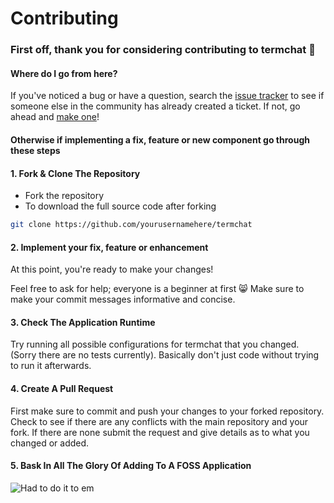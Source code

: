 # Contributing

### First off, thank you for considering contributing to termchat :tada:

#### Where do I go from here?

If you've noticed a bug or have a question, search the <a href="https://github.com/alexanderepstein/termchat/issues">issue tracker</a> to see if someone else in the community has already created a ticket. If not, go ahead and <a href="https://github.com/alexanderepstein/termchat/issues/new">make one</a>!

#### Otherwise if implementing a fix, feature or new component go through these steps

#### 1. Fork & Clone The Repository
* Fork the repository
* To download the full source code after forking
```bash
git clone https://github.com/yourusernamehere/termchat
```

#### 2. Implement your fix, feature or enhancement

At this point, you're ready to make your changes!

Feel free to ask for help; everyone is a beginner at first :smile_cat:
Make sure to make your commit messages informative and concise.


#### 3. Check The Application Runtime

Try running all possible configurations for termchat that you changed. (Sorry there are no tests currently).
Basically don't just code without trying to run it afterwards.

#### 4. Create A Pull Request

First make sure to commit and push your changes to your forked repository.
Check to see if there are any conflicts with the main repository and your fork.
If there are none submit the request and give details as to what you changed or added.

#### 5. Bask In All The Glory Of Adding To A FOSS Application
![Had to do it to em](https://68.media.tumblr.com/2dfc3369827df9b981e111d7fd8fc732/tumblr_mvemcyarmn1rslphyo1_400.gif)
